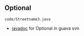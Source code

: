 ## Optional

<pre><code contenteditable class="java">code/Streetname3.java</code></pre>

 - [javadoc](http://docs.guava-libraries.googlecode.com/git/javadoc/com/google/common/base/Optional.html) for Optional in guava svn

